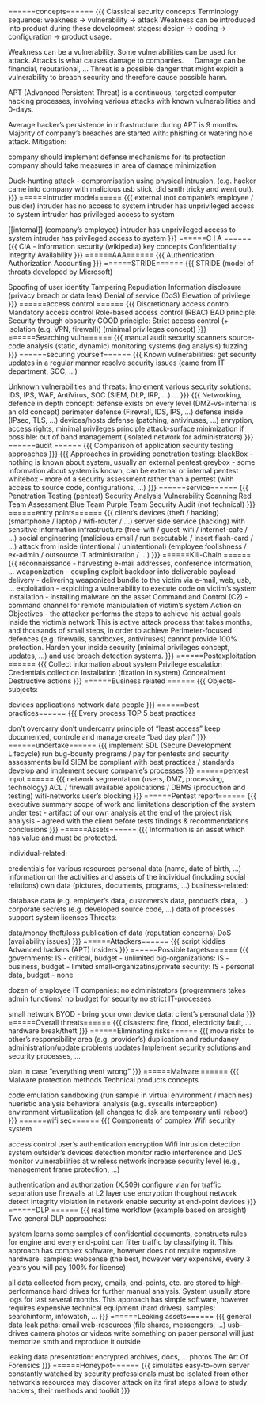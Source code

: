 ======concepts======
{{{
Classical security concepts
Terminology sequence: weakness -> vulnerability -> attack
Weakness can be introduced into product during these development stages: design -> coding -> configuration -> product usage.

Weakness can be a vulnerability.
Some vulnerabilities can be used for attack.
Attacks is what causes damage to companies.
  Damage can be financial, reputational, …
Threat is a possible danger that might exploit a vulnerability to breach security and therefore cause possible harm.

APT (Advanced Persistent Threat) is a continuous, targeted computer hacking processes, involving various attacks with known vulnerabilities and 0-days.

Average hacker’s persistence in infrastructure during APT is 9 months.
Majority of company’s breaches are started with: phishing or watering hole attack.
Mitigation:

company should implement defense mechanisms for its protection
company should take measures in area of damage minimization

Duck-hunting attack - compromisation using physical intrusion. (e.g. hacker came into company with malicious usb stick, did smth tricky and went out).
}}}
======Intruder model======
{{{
external (not companie’s employee / ousider)
intruder has no access to system
intruder has unprivileged access to system
intruder has privileged access to system

[[internal]] (company’s employee)
intruder has unprivileged access to system
intruder has privileged access to system
}}}
======C I A ======
{{{
CIA - information security (wikipedia) key concepts
Confidentiality
Integrity
Availability
}}}
======AAA======
{{{
Authentication
Authorization
Accounting
}}}
======STRIDE======
{{{
STRIDE (model of threats developed by Microsoft)

Spoofing of user identity
Tampering
Repudiation
Information disclosure (privacy breach or data leak)
Denial of service (DoS)
Elevation of privilege
}}}
======access control ======
{{{
Discretionary access control
Mandatory access control
Role-based access control (RBAC)
BAD principle: Security through obscurity
GOOD principle: Strict access control (+ isolation (e.g. VPN, firewall)) (minimal privileges concept)
}}}
======Searching vuln======
{{{
manual audit
security scanners
source-code analysis (static, dynamic)
monitoring systems (log analysis)
fuzzing
}}}
======securing yourself======
{{{
Known vulnerabilities:
get security updates in a regular manner
resolve security issues (came from IT department, SOC, …)

Unknown vulnerabilities and threats:
Implement various security solutions: IDS, IPS, WAF, AntiVirus, SOC (SIEM, DLP, IRP, …) …
}}}
{{{
Networking, defence in depth
concept: defense exists on every level (DMZ-vs-internal is an old concept)
perimeter defense (Firewall, IDS, IPS, …)
defense inside (IPsec, TLS, …)
devices/hosts defense (patching, antiviruses, …)
enryption, access rights, minimal privileges principle
attack-surface minimization
if possible: out of band management (isolated network for administrators)
}}}
======audit ======
{{{
Comparison of application security testing approaches
}}}
{{{
Approaches in providing penetration testing:
blackBox - nothing is known about system, usually an external pentest
greybox - some information about system is known, can be external or internal pentest
whitebox - more of a security assessment rather than a pentest (with access to source code, configurations, …)
}}}
======service======
{{{
Penetration Testing (pentest)
Security Analysis
Vulnerability Scanning
Red Team Assessment
Blue Team
Purple Team
Security Audit (not technical)
}}}
======entry points======
{{{
client’s devices (theft / hacking) (smartphone / laptop / wifi-router / …)
server side service (hacking) with sensitive information
infrastructure (free-wifi / guest-wifi / internet-cafe / …)
social engineering (malicious email / run executable / insert flash-card / …)
attack from inside (intentional / unintentional) (employee foolishness / ex-admin / outsource IT administration / …)
}}}
======Kill-Chain ======
{{{
reconnaissance - harvesting e-mail addresses, conference information, …
weaponization - coupling exploit backdoor into deliverable payload
delivery - delivering weaponized bundle to the victim via e-mail, web, usb, …
exploitation - exploiting a vulnerability to execute code on victim’s system
installation - installing malware on the asset
Command and Control (C2) - command channel for remote manipulation of victim’s system
Action on Objectives - the attacker performs the steps to achieve his actual goals inside the victim’s network
This is active attack process that takes months, and thousands of small steps, in order to achieve
Perimeter-focused defences (e.g. firewalls, sandboxes, antiviruses) cannot provide 100% protection.
Harden your inside security (minimal privileges concept, updates, …) and use breach detection systems.
}}}
======Postexploitation ======
{{{
Collect information about system
Privilege escalation
Credentials collection
Installation (fixation in system)
Concealment
Destructive actions
}}}
======Business related ======
{{{
Objects-subjects:

devices
applications
network
data
people
}}}
======best practices======
{{{
Every process TOP 5 best practices

don’t overcarry
don’t undercarry
principle of “least access”
keep documented, controle and manage
create “bad day plan”
}}}
======undertake======
{{{
implement SDL (Secure Development Lifecycle)
run bug-bounty programs / pay for pentests and security assessments
build SIEM
be compliant with best practices / standards
develop and implement secure companie’s processes
}}}
======pentest input ======
{{{
network segmentation (users, DMZ, processing, technology)
ACL / firewall
available applications / DBMS (production and testing)
wifi-networks
user’s blocking
}}}
======Pentest report======
{{{
executive summary
scope of work and limitations
description of the system under test - artifact of our own analysis at the end of the project
risk analysis - agreed with the client before tests
findings & recommendations
conclusions
}}}
======Assets======
{{{
Information is an asset which has value and must be protected.

individual-related:

credentials for various resources
personal data (name, date of birth, …)
information on the activities and assets of the individual (including social relations)
own data (pictures, documents, programs, …)
business-related:

database data (e.g. employer’s data, customers’s data, product’s data, …)
corporate secrets (e.g. developed source code, …)
data of processes support system
licenses
Threats:

data/money theft/loss
publication of data (reputation concerns)
DoS (availability issues)
}}}
======Attackers======
{{{
script kiddies
Advanced hackers (APT)
Insiders
}}}
======Possible targets======
{{{
governments: IS - critical, budget - unlimited
big-organizations: IS - business, budget - limited
small-organizatins/private security: IS - personal data, budget - none

dozen of employee
IT companies: no administrators
(programmers takes admin functions)
no budget for security
no strict IT-processes
 
small network
BYOD - bring your own device
data: client’s personal data
}}}
======Overall threats======
{{{
disasters: fire, flood, electricity fault, …
hardware break/theft
}}}
======Eliminating risks======
{{{
move risks to other’s responsibility area (e.g. provider’s)
duplication and redundancy
administration/update problems
updates
Implement security solutions and security processes, …

plan in case “everything went wrong”
}}}
======Malware ======
{{{
Malware protection methods
Technical products concepts

code emulation
sandboxing (run sample in virtual environment / machines)
hueristic analysis
behavioral analysis (e.g. syscalls interception)
environment virtualization (all changes to disk are temporary until reboot)
}}}
======wifi sec======
{{{
Components of complex Wifi security system

access control
user’s authentication
encryption
Wifi intrusion detection system
outsider’s devices detection
monitor radio interference and DoS
monitor vulnerabilities at wireless network
increase security level (e.g., management frame protection, …)

authentication and authorization (X.509)
configure vlan for traffic separation
use firewalls at L2 layer
use encryption thoughout network
detect integrity violation in network
enable security at end-point devices
}}}
======DLP ======
{{{
real time workflow (example based on arcsight)
Two general DLP approaches:

system learns some samples of confidential documents, constructs rules for engine and every end-point can filter traffic by classifying it.
This approach has complex software, however does not require expensive hardware.
samples: websense (the best, however very expensive, every 3 years you will pay 100% for license)

all data collected from proxy, emails, end-points, etc. are stored to high-performance hard drives for further manual analysis. System usually store logs for last several months.
This approach has simple software, however requires expensive technical equipment (hard drives).
samples: searchinform, infowatch, …
}}}
======Leaking assets======
{{{
general data leak paths:
email
web-resources (file shares, messengers, …)
usb-drives
camera photos or videos
write something on paper
personal will just memorize smth and reproduce it outside

leaking data presentation:
encrypted archives, docs, …
photos
The Art Of Forensics
}}}
======Honeypot======
{{{
simulates easy-to-own server
constantly watched by security professionals
must be isolated from other network’s resources
may discover attack on its first steps
allows to study hackers, their methods and toolkit
}}}
